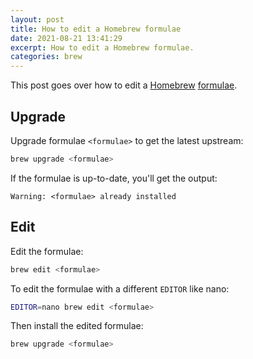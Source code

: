 ```yaml
---
layout: post
title: How to edit a Homebrew formulae
date: 2021-08-21 13:41:29
excerpt: How to edit a Homebrew formulae.
categories: brew
---
```


This post goes over how to edit a [Homebrew](https://brew.sh/) [formulae](https://formulae.brew.sh/).

## Upgrade

Upgrade formulae `<formulae>` to get the latest upstream:

```sh
brew upgrade <formulae>
```

If the formulae is up-to-date, you'll get the output:

```
Warning: <formulae> already installed
```

## Edit

Edit the formulae:

```sh
brew edit <formulae>
```

To edit the formulae with a different `EDITOR` like nano:

```sh
EDITOR=nano brew edit <formulae>
```

Then install the edited formulae:

```sh
brew upgrade <formulae>
```

